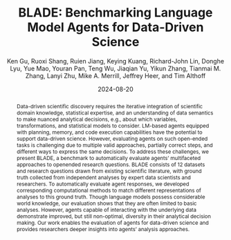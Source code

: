 ---
abstract: Data-driven scientific discovery requires the iterative integration of scientific
  domain knowledge, statistical expertise, and an understanding of data semantics
  to make nuanced analytical decisions, e.g., about which variables, transformations,
  and statistical models to consider. LM-based agents equipped with planning, memory,
  and code execution capabilities have the potential to support data-driven science.
  However, evaluating agents on such open-ended tasks is challenging due to multiple
  valid approaches, partially correct steps, and different ways to express the same
  decisions. To address these challenges, we present BLADE, a benchmark to automatically
  evaluate agents’ multifaceted approaches to openended research questions. BLADE
  consists of 12 datasets and research questions drawn from existing scientific literature,
  with ground truth collected from independent analyses by expert data scientists
  and researchers. To automatically evaluate agent responses, we developed corresponding
  computational methods to match different representations of analyses to this ground
  truth. Though language models possess considerable world knowledge, our evaluation
  shows that they are often limited to basic analyses. However, agents capable of
  interacting with the underlying data demonstrate improved, but still non-optimal,
  diversity in their analytical decision making. Our work enables the evaluation of
  agents for data-driven science and provides researchers deeper insights into agents’
  analysis approaches.
author: Ken Gu, Ruoxi Shang, Ruien Jiang, Keying Kuang, Richard-John Lin, Donghe Lyu,
  Yue Mao, Youran Pan, Teng Wu, Jiaqian Yu, Yikun Zhang, Tianmai M. Zhang, Lanyi Zhu,
  Mike A. Merrill, Jeffrey Heer, and Tim Althoff
venue: EMNLP
year: '2024'
date: '2024-08-20'
eprint: '2408.09667'
eprintclass: cs
eprinttype: arXiv
file: /Users/michaelmerrill/Zotero/storage/NL25CLMM/Gu et al. - 2024 - BLADE Benchmarking
  Language Model Agents for Data.pdf
key: guBLADEBenchmarkingLanguage2024a
keywords: Computer Science - Computation and Language
langid: english
pdf_path: resources/pubpdfs/guBLADEBenchmarkingLanguage2024a.pdf
pubstate: prepublished
shorttitle: '{{BLADE}}'
thumb_path: resources/thumbnails/guBLADEBenchmarkingLanguage2024a.png
title: '  BLADE: Benchmarking Language Model Agents for Data-Driven Science'
url: http://arxiv.org/abs/2408.09667
urldate: '2024-09-30'
other_links:
  - name: Data & Code
    url: https://github.com/behavioral-data/BLADE
---